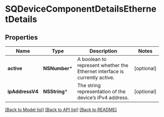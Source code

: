 # SQDeviceComponentDetailsEthernetDetails

## Properties
Name | Type | Description | Notes
------------ | ------------- | ------------- | -------------
**active** | **NSNumber*** | A boolean to represent whether the Ethernet interface is currently active. | [optional] 
**ipAddressV4** | **NSString*** | The string representation of the device’s IPv4 address. | [optional] 

[[Back to Model list]](../README.md#documentation-for-models) [[Back to API list]](../README.md#documentation-for-api-endpoints) [[Back to README]](../README.md)


